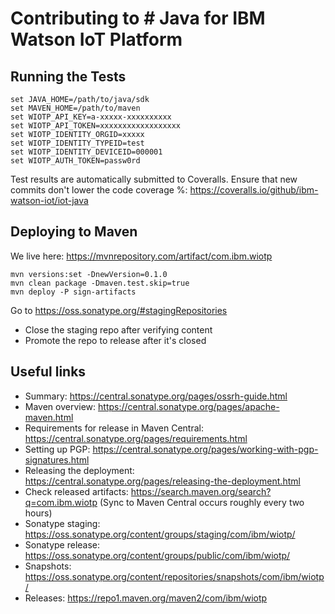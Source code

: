 # Contributing to # Java for IBM Watson IoT Platform

## Running the Tests
```
set JAVA_HOME=/path/to/java/sdk
set MAVEN_HOME=/path/to/maven
set WIOTP_API_KEY=a-xxxxx-xxxxxxxxxx
set WIOTP_API_TOKEN=xxxxxxxxxxxxxxxxxx
set WIOTP_IDENTITY_ORGID=xxxxx
set WIOTP_IDENTITY_TYPEID=test
set WIOTP_IDENTITY_DEVICEID=000001
set WIOTP_AUTH_TOKEN=passw0rd
```

Test results are automatically submitted to Coveralls.  Ensure that new commits don't lower the code coverage %: https://coveralls.io/github/ibm-watson-iot/iot-java


## Deploying to Maven

We live here: https://mvnrepository.com/artifact/com.ibm.wiotp

```
mvn versions:set -DnewVersion=0.1.0
mvn clean package -Dmaven.test.skip=true
mvn deploy -P sign-artifacts
```

Go to https://oss.sonatype.org/#stagingRepositories
- Close the staging repo after verifying content
- Promote the repo to release after it's closed

## Useful links
- Summary: https://central.sonatype.org/pages/ossrh-guide.html
- Maven overview: https://central.sonatype.org/pages/apache-maven.html
- Requirements for release in Maven Central:  https://central.sonatype.org/pages/requirements.html
- Setting up PGP: https://central.sonatype.org/pages/working-with-pgp-signatures.html
- Releasing the deployment:  https://central.sonatype.org/pages/releasing-the-deployment.html
- Check released artifacts: https://search.maven.org/search?q=com.ibm.wiotp (Sync to Maven Central occurs roughly every two hours)
- Sonatype staging: https://oss.sonatype.org/content/groups/staging/com/ibm/wiotp/
- Sonatype release: https://oss.sonatype.org/content/groups/public/com/ibm/wiotp/
- Snapshots: https://oss.sonatype.org/content/repositories/snapshots/com/ibm/wiotp/
- Releases: https://repo1.maven.org/maven2/com/ibm/wiotp
